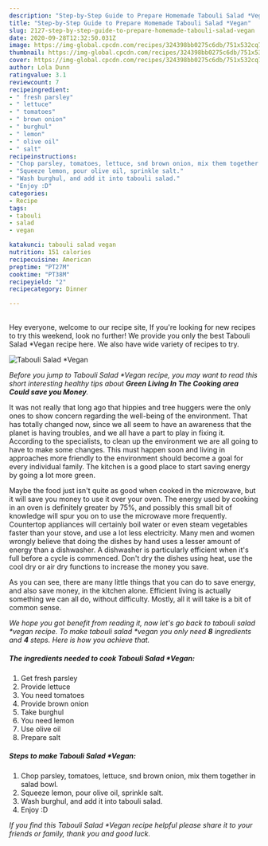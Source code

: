 ```yaml
---
description: "Step-by-Step Guide to Prepare Homemade Tabouli Salad *Vegan"
title: "Step-by-Step Guide to Prepare Homemade Tabouli Salad *Vegan"
slug: 2127-step-by-step-guide-to-prepare-homemade-tabouli-salad-vegan
date: 2020-09-28T12:32:50.031Z
image: https://img-global.cpcdn.com/recipes/324398bb0275c6db/751x532cq70/tabouli-salad-vegan-recipe-main-photo.jpg
thumbnail: https://img-global.cpcdn.com/recipes/324398bb0275c6db/751x532cq70/tabouli-salad-vegan-recipe-main-photo.jpg
cover: https://img-global.cpcdn.com/recipes/324398bb0275c6db/751x532cq70/tabouli-salad-vegan-recipe-main-photo.jpg
author: Lola Dunn
ratingvalue: 3.1
reviewcount: 7
recipeingredient:
- " fresh parsley"
- " lettuce"
- " tomatoes"
- " brown onion"
- " burghul"
- " lemon"
- " olive oil"
- " salt"
recipeinstructions:
- "Chop parsley, tomatoes, lettuce, snd brown onion, mix them together in salad bowl."
- "Squeeze lemon, pour olive oil, sprinkle salt."
- "Wash burghul, and add it into tabouli salad."
- "Enjoy :D"
categories:
- Recipe
tags:
- tabouli
- salad
- vegan

katakunci: tabouli salad vegan 
nutrition: 151 calories
recipecuisine: American
preptime: "PT27M"
cooktime: "PT38M"
recipeyield: "2"
recipecategory: Dinner

---
```

<br>
Hey everyone, welcome to our recipe site, If you're looking for new recipes to try this weekend, look no further! We provide you only the best Tabouli Salad *Vegan recipe here. We also have wide variety of recipes to try.
<br>


![Tabouli Salad *Vegan](https://img-global.cpcdn.com/recipes/324398bb0275c6db/751x532cq70/tabouli-salad-vegan-recipe-main-photo.jpg)

<i>Before you jump to Tabouli Salad *Vegan recipe, you may want to read this short interesting healthy tips about 
<strong>Green Living In The Cooking area Could save you Money</strong>.</i>
</br>

It was not really that long ago that hippies and tree huggers were the only ones to show concern regarding the well-being of the environment. That has totally changed now, since we all seem to have an awareness that the planet is having troubles, and we all have a part to play in fixing it. According to the specialists, to clean up the environment we are all going to have to make some changes. This must happen soon and living in approaches more friendly to the environment should become a goal for every individual family. The kitchen is a good place to start saving energy by going a lot more green.

Maybe the food just isn't quite as good when cooked in the microwave, but it will save you money to use it over your oven. The energy used by cooking in an oven is definitely greater by 75%, and possibly this small bit of knowledge will spur you on to use the microwave more frequently. Countertop appliances will certainly boil water or even steam vegetables faster than your stove, and use a lot less electricity. Many men and women wrongly believe that doing the dishes by hand uses a lesser amount of energy than a dishwasher. A dishwasher is particularly efficient when it's full before a cycle is commenced. Don't dry the dishes using heat, use the cool dry or air dry functions to increase the money you save.

As you can see, there are many little things that you can do to save energy, and also save money, in the kitchen alone. Efficient living is actually something we can all do, without difficulty. Mostly, all it will take is a bit of common sense.


<i>We hope you got benefit from reading it, now let's go back to tabouli salad *vegan recipe. To make tabouli salad *vegan you only need <strong>8</strong> ingredients and <strong>4</strong> steps. Here is how you achieve that.
</i>

##### The ingredients needed to cook Tabouli Salad *Vegan:

1. Get  fresh parsley
1. Provide  lettuce
1. You need  tomatoes
1. Provide  brown onion
1. Take  burghul
1. You need  lemon
1. Use  olive oil
1. Prepare  salt


##### Steps to make Tabouli Salad *Vegan:

1. Chop parsley, tomatoes, lettuce, snd brown onion, mix them together in salad bowl.
1. Squeeze lemon, pour olive oil, sprinkle salt.
1. Wash burghul, and add it into tabouli salad.
1. Enjoy :D


<i>If you find this Tabouli Salad *Vegan recipe helpful please share it to your friends or family, thank you and good luck.</i>

